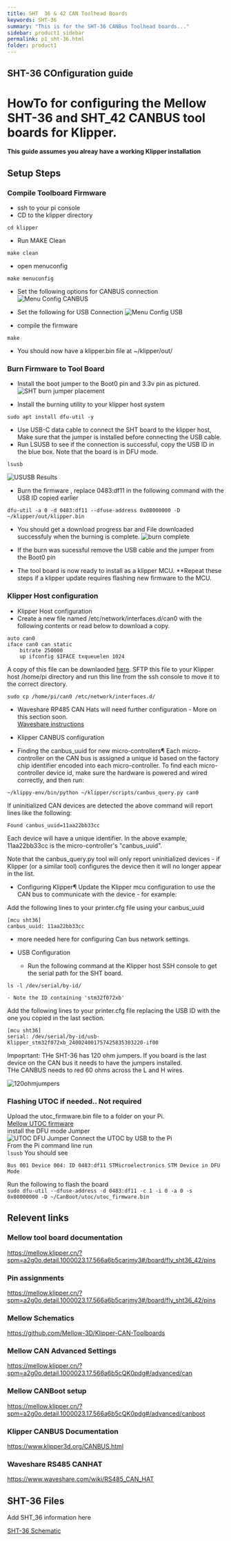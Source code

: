 ```yaml
---
title: SHT  36 & 42 CAN Toolhead Boards 
keywords: SHT-36
summary: "This is for the SHT-36 CANBus Toolhead boards..."
sidebar: product1_sidebar
permalink: p1_sht-36.html
folder: product1
---
```

## SHT-36 COnfiguration guide
# HowTo for configuring the Mellow SHT-36 and SHT_42 CANBUS tool boards for Klipper. 



**This guide assumes you alreay have a working Klipper installation**

## Setup Steps

### Compile Toolboard Firmware
- ssh to your pi console
- CD to the klipper directory
```
cd klipper
```
- Run MAKE Clean
```
make clean
```
- open menuconfig
```
make menuconfig
```
- Set the following options for CANBUS connection     
![Menu Config CANBUS](./images/makemenuconfig_screenshot.png)

- Set the following for USB Connection
![Menu Config USB](./images/makemenuconfig_screenshot_USB.png)
- compile the firmware
```
make
```
- You should now have a klipper.bin file at ~/klipper/out/

### Burn Firmware to Tool Board

- Install the boot jumper to the Boot0 pin and 3.3v pin as pictured. 
![SHT burn jumper placement](https://mellow.klipper.cn/images/boards/fly_sht36_42/usbflash.png)

- Install the burning utility to your klipper host system
```
sudo apt install dfu-util -y
```
- Use USB-C data cable to connect the SHT board to the klipper host, Make sure that the jumper is installed before connecting the USB cable.      
- Run LSUSB to see if the connection is successful, copy the USB ID in the blue box. Note that the board is in DFU mode. 
```
lsusb
```
![USUSB Results](https://mellow.klipper.cn/images/boards/fly_sht36_42/6.png)

- Burn the firmware , replace 0483:df11 in the following command with the USB ID copied earlier
```
dfu-util -a 0 -d 0483:df11 --dfuse-address 0x08000000 -D ~/klipper/out/klipper.bin
```

- You should get a download progress bar and File downloaded successfuly when the burning is complete. 
![burn complete](https://mellow.klipper.cn/images/boards/fly_sht36_42/7.png)

- If the burn was sucessful remove the USB cable and the jumper from the Boot0 pin
- The tool board is now ready to install as a klipper MCU. 
**Repeat these steps if a klipper update requires flashing new firmware to the MCU. 


### Klipper Host configuration

- Klipper Host configuration
- Create a new file named /etc/network/interfaces.d/can0 with the following contents or read below to download a copy. 
```
auto can0
iface can0 can static
    bitrate 250000
    up ifconfig $IFACE txqueuelen 1024
```
 A copy of this file can be downlaoded [here](./can0). SFTP this file to your Klipper host /home/pi directory and run this line from the ssh console to move it to the correct directory.
```
sudo cp /home/pi/can0 /etc/network/interfaces.d/
```
 - Waveshare RP485 CAN Hats will need further configuration - More on this section soon.       
    [Waveshare instructions](https://www.waveshare.com/wiki/RS485_CAN_HAT)      

- Klipper CANBUS configuration
 - Finding the canbus_uuid for new micro-controllers¶
  Each micro-controller on the CAN bus is assigned a unique id based on the factory chip identifier encoded into each micro-controller. To find each micro-controller     device id, make sure the hardware is powered and wired correctly, and then run:


```
~/klippy-env/bin/python ~/klipper/scripts/canbus_query.py can0
```
  If uninitialized CAN devices are detected the above command will report lines like the following:


```
Found canbus_uuid=11aa22bb33cc
```
  Each device will have a unique identifier. In the above example, 11aa22bb33cc is the micro-controller's "canbus_uuid".

   Note that the canbus_query.py tool will only report uninitialized devices - if Klipper (or a similar tool) configures the device then it will no longer appear in      the list.

 - Configuring Klipper¶
  Update the Klipper mcu configuration to use the CAN bus to communicate with the device - for example:

Add the following lines to your printer.cfg file using your canbus_uuid
```
[mcu sht36]
canbus_uuid: 11aa22bb33cc
```
 - more needed here for configuring Can bus network settings. 

- USB Configuration
    - Run the following command at the Klipper host SSH console to get the serial path for the SHT board.
```
ls -l /dev/serial/by-id/
```
    - Note the ID containing 'stm32f072xb'

Add the following lines to your printer.cfg file replacing the USB ID with the one you copied in the last section. 
```
[mcu sht36]
serial: /dev/serial/by-id/usb-Klipper_stm32f072xb_240024001757425835303220-if00
```

Impoprtant: THe SHT-36 has 120 ohm jumpers. If you board is the last device on the CAN bus it needs to have the jumpers installed.       
THe CANBUS needs to red 60 ohms across the L and H wires.       

![120ohmjumpers](https://images-ext-2.discordapp.net/external/AhDBNpPmY22nRogGiSHUVf7SwN5Kett6VqNQmTyCJAs/https/ae01.alicdn.com/kf/S5f3ad70f268b49789afed9aa07f0cf78H.jpg?width=331&height=662)

### Flashing UTOC if needed.. Not required
Upload the utoc_firmware.bin file to a folder on your Pi.       
[Mellow UTOC firmware](./firmware/UTOC/utoc_firmware.bin)      
install the DFU mode Jumper           
![UTOC DFU Jumper](./images/UTOC_DFU_Jumper.jpg)
Connect the UTOC by USB to the Pi      
From the Pi command line run      
```lsusb```
You should see           
```pi@VZero:~ $ lsusb
Bus 001 Device 004: ID 0483:df11 STMicroelectronics STM Device in DFU Mode
```
Run the following to flash the board      
```sudo dfu-util --dfuse-address -d 0483:df11 -c 1 -i 0 -a 0 -s 0x08000000 -D ~/CanBoot/utoc/utoc_firmware.bin```      



## Relevent links      
### Mellow tool board documentation      
https://mellow.klipper.cn/?spm=a2g0o.detail.1000023.17.566a6b5carjmy3#/board/fly_sht36_42/pins      

### Pin assignments      
https://mellow.klipper.cn/?spm=a2g0o.detail.1000023.17.566a6b5carjmy3#/board/fly_sht36_42/pins      

### Mellow Schematics        
https://github.com/Mellow-3D/Klipper-CAN-Toolboards      

### Mellow CAN Advanced Settings
https://mellow.klipper.cn/?spm=a2g0o.detail.1000023.17.566a6b5cQK0pdg#/advanced/can

### Mellow CANBoot setup
https://mellow.klipper.cn/?spm=a2g0o.detail.1000023.17.566a6b5cQK0pdg#/advanced/canboot

### Klipper CANBUS Documentation     
https://www.klipper3d.org/CANBUS.html      

### Waveshare RS485 CANHAT
https://www.waveshare.com/wiki/RS485_CAN_HAT


## SHT-36  Files

Add SHT_36 information here

<a href="pdf\fly-sht36-42\Schematic_36-42 Klipper CAN Boards_2022-04-14.pdf"><i class="fa fa-car"></i> SHT-36 Schematic</a>